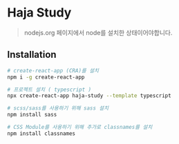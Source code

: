 # Haja Study

> nodejs.org 페이지에서 node를 설치한 상태이어야합니다.

## Installation

```bash
# create-react-app (CRA)를 설치
npm i -g create-react-app

# 프로젝트 설치 ( typescript )
npx create-react-app haja-study --template typescript
```

```bash
# scss/sass를 사용하기 위해 sass 설치
npm install sass

# CSS Module를 사용하기 위해 추가로 classnames를 설치
npm install classnames
```
